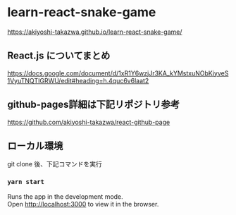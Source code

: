 # learn-react-snake-game

https://akiyoshi-takazwa.github.io/learn-react-snake-game/

## React.js についてまとめ

https://docs.google.com/document/d/1xR1Y6wzjJr3KA_kYMstxuNObKiyveS1VyuTNQTIGRWU/edit#heading=h.4quc6v6laat2


## github-pages詳細は下記リポジトリ参考

https://github.com/akiyoshi-takazwa/react-github-page


## ローカル環境

git clone 後、下記コマンドを実行

### `yarn start`

Runs the app in the development mode.\
Open [http://localhost:3000](http://localhost:3000) to view it in the browser.
